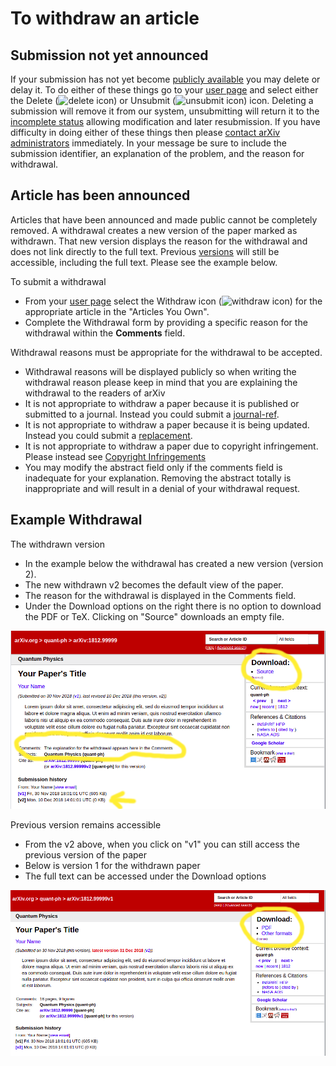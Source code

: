 To withdraw an article
======================

Submission not yet announced
----------------------------

If your submission has not yet become [publicly
available](submit#availability) you may delete or delay it. To do either
of these things go to your [user page](/user) and select
either the Delete (![delete icon](/images/delete.png)) or Unsubmit
(![unsubmit icon](/images/unsubmit.png)) icon. Deleting a submission
will remove it from our system, unsubmitting will return it to the
[incomplete status](submit_status#incomplete) allowing modification and
later resubmission. If you have difficulty in doing either of these
things then please [contact arXiv administrators](/help/contact)
immediately. In your message be sure to include the submission
identifier, an explanation of the problem, and the reason for
withdrawal.

Article has been announced
--------------------------

Articles that have been announced and made public cannot be completely removed.  A withdrawal creates a new version of the paper marked as withdrawn. That new version displays the reason for the withdrawal and does not link directly to the full text. Previous [versions](versions) will still be accessible, including the full text. Please see the example below.

To submit a withdrawal
- From your [user page](/user) select the Withdraw icon (![withdraw
icon](/images/withdraw.png)) for the appropriate article in the
"Articles You Own".
- Complete the Withdrawal form by providing a specific reason for the withdrawal within the
**Comments** field. 

Withdrawal reasons must be appropriate for the withdrawal to be accepted.
- Withdrawal reasons will be displayed publicly so when writing the withdrawal reason please keep in mind that you are explaining the withdrawal to the readers of arXiv
- It is not appropriate to withdraw a paper because it is published or submitted to a journal. Instead you could submit a [journal-ref](jref).
- It is not appropriate to withdraw a paper because it is being updated. Instead you could submit a [replacement](replace).
- It is not appropriate to withdraw a paper due to copyright infringement. Please instead see [Copyright Infringements](http://www.cornell.edu/copyright-infringement.cfm)
- You may modify the abstract field only if the comments field is inadequate for your explanation. Removing the abstract totally is inappropriate and will result in a denial of your withdrawal request.


Example Withdrawal
--------------------------

The withdrawn version
- In the example below the withdrawal has created a new version (version 2). 
- The new withdrawn v2 becomes the default view of the paper. 
- The reason for the withdrawal is displayed in the Comments field. 
- Under the Download options on the right there is no option to download the PDF or TeX. Clicking on "Source" downloads an empty file.

![withdarawal version 2](withdrawal-examplev2.png "withdarawal version 2")

Previous version remains accessible
- From the v2 above, when you click on "v1" you can still access the previous version of the paper
- Below is version 1 for the withdrawn paper
- The full text can be accessed under the Download options

![withdarawal version 1](withdrawal-examplev1.png "withdarawal version 1")


